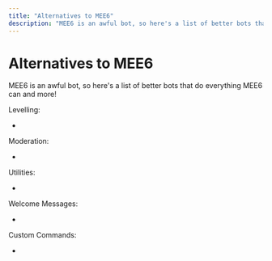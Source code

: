 ```yaml
---
title: "Alternatives to MEE6"
description: "MEE6 is an awful bot, so here's a list of better bots that do everything MEE6 can and more!"
---
```


# Alternatives to MEE6

MEE6 is an awful bot, so here's a list of better bots that do everything MEE6 can and more!

Levelling:
- []()

Moderation:
- []()

Utilities:
- []()

Welcome Messages:
- []()

Custom Commands:
- []()